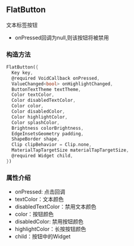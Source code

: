 ## **FlatButton**

>
文本标签按钮
* onPressed回调为null,则该按钮将被禁用

### 构造方法
``` dart
FlatButton({
  Key key,
  @required VoidCallback onPressed,
  ValueChanged<bool> onHighlightChanged,
  ButtonTextTheme textTheme,
  Color textColor,
  Color disabledTextColor,
  Color color,
  Color disabledColor,
  Color highlightColor,
  Color splashColor,
  Brightness colorBrightness,
  EdgeInsetsGeometry padding,
  ShapeBorder shape,
  Clip clipBehavior = Clip.none,
  MaterialTapTargetSize materialTapTargetSize,
  @required Widget child,
})
```

### 属性介绍
* onPressed: 点击回调
* textColor：文本颜色
* disabledTextColor：禁用文本颜色
* color：按钮颜色
* disabledColor: 禁用按钮颜色
* highlightColor：长按按钮颜色
* child：按钮中的Widget